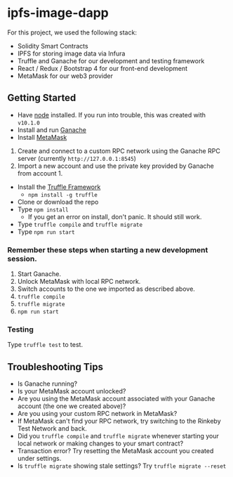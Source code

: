 # ipfs-image-dapp

For this project, we used the following stack:

- Solidity Smart Contracts
- IPFS for storing image data via Infura
- Truffle and Ganache for our development and testing framework
- React / Redux / Bootstrap 4 for our front-end development
- MetaMask for our web3 provider

## Getting Started

- Have [node](https://nodejs.org/en/) installed. If you run into trouble, this was created with `v10.1.0`
- Install and run [Ganache](http://truffleframework.com/ganache/)
- Install [MetaMask](https://metamask.io/)

1.  Create and connect to a custom RPC network using the Ganache RPC server (currently `http://127.0.0.1:8545`)
2.  Import a new account and use the private key provided by Ganache from account 1.

- Install the [Truffle Framework](http://truffleframework.com/)
  - `npm install -g truffle`
- Clone or download the repo
- Type `npm install`
  - If you get an error on install, don't panic. It should still work.
- Type `truffle compile` and `truffle migrate`
- Type `npm run start`

### Remember these steps when starting a new development session.

1.  Start Ganache.
2.  Unlock MetaMask with local RPC network.
3.  Switch accounts to the one we imported as described above.
4.  `truffle compile`
5.  `truffle migrate`
6.  `npm run start`

### Testing

Type `truffle test` to test.

## Troubleshooting Tips

- Is Ganache running?
- Is your MetaMask account unlocked?
- Are you using the MetaMask account associated with your Ganache account (the one we created above)?
- Are you using your custom RPC network in MetaMask?
- If MetaMask can't find your RPC network, try switching to the Rinkeby Test Network and back.
- Did you `truffle compile` and `truffle migrate` whenever starting your local network or making changes to your smart contract?
- Transaction error? Try resetting the MetaMask account you created under settings.
- Is `truffle migrate` showing stale settings? Try `truffle migrate --reset`
